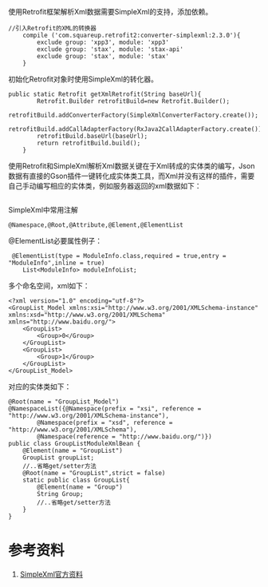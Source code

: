 使用Retrofit框架解析Xml数据需要SimpleXml的支持，添加依赖。
```
//引入Retrofit的XML的转换器
    compile ('com.squareup.retrofit2:converter-simplexml:2.3.0'){
        exclude group: 'xpp3', module: 'xpp3'
        exclude group: 'stax', module: 'stax-api'
        exclude group: 'stax', module: 'stax'
    }  
```

初始化Retrofit对象时使用SimpleXml的转化器。
```
public static Retrofit getXmlRetrofit(String baseUrl){
        Retrofit.Builder retrofitBuild=new Retrofit.Builder();
        retrofitBuild.addConverterFactory(SimpleXmlConverterFactory.create());
        retrofitBuild.addCallAdapterFactory(RxJava2CallAdapterFactory.create());
        retrofitBuild.baseUrl(baseUrl);
        return retrofitBuild.build();
    }
```
使用Retrofit和SimpleXml解析Xml数据关键在于Xml转成的实体类的编写，Json数据有直接的Gson插件一键转化成实体类工具，而Xml并没有这样的插件，需要自己手动编写相应的实体类，例如服务器返回的xml数据如下：
```

```

SimpleXml中常用注解
```
@Namespace,@Root,@Attribute,@Element,@ElementList
```

@ElementList必要属性例子：
```
 @ElementList(type = ModuleInfo.class,required = true,entry = "ModuleInfo",inline = true)
    List<ModuleInfo> moduleInfoList;
```

多个命名空间，xml如下：
```
<?xml version="1.0" encoding="utf-8"?>
<GroupList_Model xmlns:xsi="http://www.w3.org/2001/XMLSchema-instance" xmlns:xsd="http://www.w3.org/2001/XMLSchema" xmlns="http://www.baidu.org/">
    <GroupList>
        <Group>0</Group>
    </GroupList>
    <GroupList>
        <Group>1</Group>
    </GroupList>
</GroupList_Model>
```
对应的实体类如下：
```
@Root(name = "GroupList_Model")
@NamespaceList({@Namespace(prefix = "xsi", reference = "http://www.w3.org/2001/XMLSchema-instance"),
        @Namespace(prefix = "xsd", reference = "http://www.w3.org/2001/XMLSchema"),
        @Namespace(reference = "http://www.baidu.org/")})
public class GroupListModuleXmlBean {
    @Element(name = "GroupList")
    GroupList groupList;
    //..省略get/setter方法
    @Root(name = "GroupList",strict = false)
    static public class GroupList{
        @Element(name = "Group")
        String Group;
        //..省略get/setter方法
    }
}
```
# 参考资料
1. [SimpleXml官方资料](http://simple.sourceforge.net/download/stream/doc/tutorial/tutorial.php)